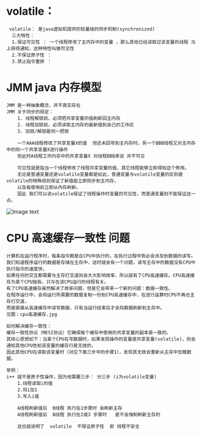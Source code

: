 # volatile：    
     volatile： 是java虚拟机提供的轻量级的同步机制(synchronized)
      三大特性：
      1.保证可见性 ： 一个线程修改了主内存中的变量 ，那么其他已经读取过该变量的线程 马上获得通知，这种特性叫做可见性
      2.不保证原子性 ： 
      3.禁止指令重排 ：
      
# JMM  java 内存模型
    JMM 是一种抽象概念，并不真实存在
    JMM 关于同步的规定：
        1. 线程解锁前，必须把共享变量的值刷新回主内存
        2. 线程加锁前，必须读取主内存的最新值到自己的工作区
        3. 加锁/解锁是同一把锁
        
        一个AAA线程修改了共享变量X的值  但还未回写到主内存时，另一个BBB线程又对主内存中的同一个共享变量X进行操作
        但此时A线程工作内存中的共享变量X 对线程BBB来说 并不可见
        
        可见性就是指当一个线程修改了线程共享变量的值，其它线程能够立即得知这个修改。
        无论是普通变量还是volatile变量都是如此，普通变量与volatile变量的区别是volatile的特殊规则保证了新值能立即同步到主内存，
        以及每使用前立即从内存刷新。
        因此 我们可以说volatile保证了线程操作时变量的可见性，而普通变量则不能保证这一点。
        
![Image text](https://github.com/yangfancoming/springboot/blob/master/chapter9-0-1/src/main/img/cpu高速缓存.jpg)
# CPU 高速缓存一致性 问题
    计算机在运行程序时，每条指令都是在CPU中执行的，在执行过程中势必会涉及到数据的读写。
    我们知道程序运行的数据是存储在主存中，这时就会有一个问题，读写主存中的数据没有CPU中执行指令的速度快，
    如果任何的交互都需要与主存打交道则会大大影响效率，所以就有了CPU高速缓存。CPU高速缓存为某个CPU独有，只与在该CPU运行的线程有关。
    有了CPU高速缓存虽然解决了效率问题，但是它会带来一个新的问题：数据一致性。
    在程序运行中，会将运行所需要的数据复制一份到CPU高速缓存中，在进行运算时CPU不再也主存打交道，
    而是直接从高速缓存中读写数据，只有当运行结束后才会将数据刷新到主存中。
    见图：cpu高速缓存.jpg

    如何解决缓存一致性：
    缓存一致性协议（MESI协议）它确保每个缓存中使用的共享变量的副本是一致的。
    其核心思想如下：当某个CPU在写数据时，如果发现操作的变量是共享变量(volatile)，则会通知其他CPU告知该变量的缓存行是无效的，
    因此其他CPU在读取该变量时（对应下面三步中的步骤1），发现其无效会重新从主存中加载数据。
    
    举例：
    i++ 就不是原子性操作，因为他需要三步： 分三步 (i为volatile变量)
        1.线程读取i的值
        2.将i加1
        3.写入i值
        
        A线程刷新值后  B线程 执行在1步骤时 会刷新主存 
        A线程刷新值后  B线程 执行在2或3 步骤时   是不会强制刷新主存的
        
        这也就说明了  volatile  不保证原子性  即 线程不安全

